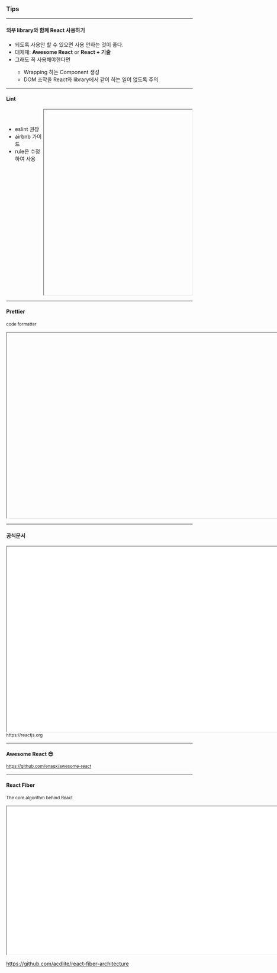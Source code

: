 ### Tips<!-- .element: class="green" -->

-----

#### 외부 library와 함께 React 사용하기

<ul>
 <li class="fragment">되도록 사용안 할 수 있으면 사용 안하는 것이 좋다.</li>
 <li class="fragment">대체재: <strong class="yellow">Awesome React</strong> or <strong class="yellow">React + 기술</strong></li>
 <li class="fragment">그래도 꼭 사용해야한다면</li>
   <ul class="fragment">
     <li class="fragment">Wrapping 하는 Component 생성</li>
     <li class="fragment">DOM 조작을 React와 library에서 같이 하는 일이 없도록 주의</li>
   </ul>
</ul>

-----

#### Lint

<div style="display:flex">
  <div style="flex-grow:2">
    <ul style="padding-top: 30px;">
      <li>eslint 권장</li>
      <li>airbnb 가이드</li>
      <li>rule은 수정하여 사용</li>
    </ul>
  </div>
  <div style="flex-grow:1">
    <iframe
      data-src="https://eslint.org/"
      data-preload
      width="400px"
      height="500px"
    ></iframe>
  </div>
</div>

-----

#### Prettier

<small>code formatter</small>

<iframe
  data-src="https://prettier.io/"
  data-preload
  width="1200px"
  height="500px"
></iframe>

-----

#### 공식문서

<iframe
  data-src="https://reactjs.org"
  data-preload
  width="1200px"
  height="500px"
  allowTransparency="true"
  style="background: #FFFFFF;"
></iframe>
<small>https://reactjs.org</small>

-----

#### Awesome React 😎

<small>https://github.com/enaqx/awesome-react</small>

-----

#### React Fiber

<small>The core algorithm behind React</small>

<iframe
  data-src="https://www.velotio.com/engineering-blog/react-fiber-algorithm#:~:text=React%20Fiber%20is%20the%20new%20reconciliation%20algorithm%20in%20React%2016.&text=It's%20the%20old%20reconciler%20algorithm,virtualDOM%20may%20lead%20to%20confusion."
  data-preload
  width="1200px"
  height="400px"
  allowTransparency="true"
  style="background: #FFFFFF;"
></iframe>

<a>https://github.com/acdlite/react-fiber-architecture</a>
